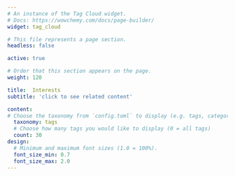 ```yaml
---
# An instance of the Tag Cloud widget.
# Docs: https://wowchemy.com/docs/page-builder/
widget: tag_cloud

# This file represents a page section.
headless: false

active: true

# Order that this section appears on the page.
weight: 120

title:  Interests
subtitle: 'click to see related content'

content:
# Choose the taxonomy from `config.toml` to display (e.g. tags, categories)
  taxonomy: tags
  # Choose how many tags you would like to display (0 = all tags)
  count: 30
design:
  # Minimum and maximum font sizes (1.0 = 100%).
  font_size_min: 0.7
  font_size_max: 2.0
---
```

